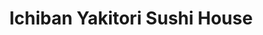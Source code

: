 ---
layout: place
title: "Ichiban Yakitori Sushi House"
permalink: /massachusetts/boston/ichiban-yakitori-sushi-house.html
stateAbbr: MA
stateName: Massachusetts
cityName: Boston
seo:
  name: "Ichiban Yakitori Sushi House"
  type: Restaurant
  links: null
description: "Ichiban Yakitori Sushi House serves delicious sushi in Boston, Massachusetts. Try fresh Japanese dishes for a great dining experience. "
place_id: ChIJoeSvGRp644kRvftBz8KnUzQ
photos:
  - name: >-
      places/ChIJoeSvGRp644kRvftBz8KnUzQ/photos/AeeoHcIr99ckFk91NIjxrKc3igr-sYikj9Py-vNl6FIny5iFD0rMAj_CSYl8Rl2MbnmRV3FT7fiq4gn1qrgUIG2gUnetbBMdtSAvLngHVNQ2eU8cPuRCZp3J9hiGjFJFnoF2WUOMKuy97FZgyPkWB79yPfKv8ku3ff1EA2pi4LJtW7dbpt7k2PXDK2oIH-UCR_CByG34Eklj312zI-qmm7qGahPYpIi0Eg8CvUs41Gsy3fzjhN9doD7frpmuAb23oPqvtmlcX-fhurPolI_QXpWlfyKw0smHTM1s6Q9DNC_OkGM5eA
    widthPx: 2048
    heightPx: 1366
    authorAttributions:
      - displayName: Ichiban Yakitori Sushi House
        uri: https://maps.google.com/maps/contrib/117108263363078031529
        photoUri: >-
          https://lh3.googleusercontent.com/a-/ALV-UjV1jpRRr6_7CJ5ue3I0DBbRZBJ_LlOWRtne_lEj7iV2HPUcoEg=s100-p-k-no-mo
    flagContentUri: >-
      https://www.google.com/local/imagery/report/?cb_client=maps_api_places.places_api&image_key=!1e10!2sAF1QipMMgtsPbUX52xqp-_VItLPu6ASP2zloVjlCjiNv&hl=en-US
    googleMapsUri: >-
      https://www.google.com/maps/place//data=!3m4!1e2!3m2!1sAF1QipMMgtsPbUX52xqp-_VItLPu6ASP2zloVjlCjiNv!2e10!4m2!3m1!1s0x89e37a1a19afe4a1:0x3453a7c2cf41fbbd
  - name: >-
      places/ChIJoeSvGRp644kRvftBz8KnUzQ/photos/AeeoHcK3w5EBQTfBUOyiZmbVYwQ0QEMTtAep4kV9MV1XcTgJff7cPzT_0a_q0zGDyuikkmpWH4UO2KbJNe6HkuZORVKA5qALP4G2nYiXvz3ar63Ff-POps24rrHganjMmYmW9ZbgjYqW-5aFW4P8paht00fgG2ib5UAacKE6T3B_2621X6Gan-dtPHzULP-_F4NaJ4OQZSn0QICiYju4nzG288CF9pdnfpeMR6otNJqgCrMwR9caDgJ7DzO5O47UcifjF5Qj_s6IJoV7V_PcV_Uivbfxr8YUxrKLh8VubzFfo6fNx-FqQJf-xoOK2ZD_FCNy-ZISokQYw8xB1h6fyDzzBusPqkapTYEmaALGDIhbzZ3EqnNa99DPHZhWGKOQyOcqYG5LNPRQ5MOQSlGjtBxTECAupJsIzbw4SQ8eRjYebRI-rQXW
    widthPx: 1600
    heightPx: 1600
    authorAttributions:
      - displayName: Piqui Nay
        uri: https://maps.google.com/maps/contrib/106710807787824271545
        photoUri: >-
          https://lh3.googleusercontent.com/a-/ALV-UjXfj_T2PhwVsvXNlnJLbXhOfcf0RpzVoCq24GIpZm4XOHqc-RZdCA=s100-p-k-no-mo
    flagContentUri: >-
      https://www.google.com/local/imagery/report/?cb_client=maps_api_places.places_api&image_key=!1e10!2sCIHM0ogKEICAgID_maiRrwE&hl=en-US
    googleMapsUri: >-
      https://www.google.com/maps/place//data=!3m4!1e2!3m2!1sCIHM0ogKEICAgID_maiRrwE!2e10!4m2!3m1!1s0x89e37a1a19afe4a1:0x3453a7c2cf41fbbd
  - name: >-
      places/ChIJoeSvGRp644kRvftBz8KnUzQ/photos/AeeoHcIbXfywIdpll21h3ikd1ERQF-IlsKwMowXltFQyQwgfK8cSofsrPy4f6cngOAGWGYnyA--uzdieoXVq_mqtpJBdP0h6FJgGgVEenwwHYOl65jcdknDDtLLUzVOxQym_MJwc9jPlUdsR2S6xi4eMCeGN9vgTeEgCIu-GR6L3GQKiyBCDQ-vV9xfNOAiAZNylUns3fJSD462HlpYxqcTt_8lOriR2KhF9H3Df7534RlHyHGXnSEuNDKafxZdJlQivbCJBRZsptpC2FDklEZ6qrzL4clgBhbpD-nlg-ESNUMhp2N_cRzTWU1TVMsKFC3miBXXIPj4d9_cNiGGIYkUkUj6ap3vs_CiE_fU3lSiBnvnqw90PdmePbFI2fpeMLOIl3mi1pGwQm40xvxwcTs4kJXLYGb4IJqnrzlYNuuykfrN2j_3m
    widthPx: 4032
    heightPx: 3024
    authorAttributions:
      - displayName: Mike Gao (InceptedNoggin)
        uri: https://maps.google.com/maps/contrib/115708999401830418801
        photoUri: >-
          https://lh3.googleusercontent.com/a-/ALV-UjU-v_WEy6SHJXT16E7OxJYkzCGcFJ0TOF4cWCGQQBkpTtWTa0vf=s100-p-k-no-mo
    flagContentUri: >-
      https://www.google.com/local/imagery/report/?cb_client=maps_api_places.places_api&image_key=!1e10!2sCIHM0ogKEICAgMDI0_D29wE&hl=en-US
    googleMapsUri: >-
      https://www.google.com/maps/place//data=!3m4!1e2!3m2!1sCIHM0ogKEICAgMDI0_D29wE!2e10!4m2!3m1!1s0x89e37a1a19afe4a1:0x3453a7c2cf41fbbd
  - name: >-
      places/ChIJoeSvGRp644kRvftBz8KnUzQ/photos/AeeoHcIRCDD9psElRe0oGXj7TaUDPWazEH9Yy5F0zzl7fFf-aab5uIx2pTtfpv7p_xStFS9vFc_Pq0ObqkYrECICx28lpGtMIZ-WJICFqzUesqBcAdbvMSrr4CfUVU_HSR7L-JtULYbu-ua7Jehra6CNve0fjIqk5TIgpko6sWnT_PwpRHkO84Do_8xmHUzME_lfWhMFuY1kpjkKvs8-PQGwN_fsnNqJH_G9jq8JAhw0EUedztWSOM6djDV4HrUKwe89fIowu5DXjiz7msXHsaSTL1CRyEVMeuuoBsePoOSjQuflQBO1MCyFROhjfxsJR3-XkNbtTX19hcCNgxxzKYHLuavI2s9RnkQ7wM1aI-lgIuKXG4kOuTr1i3zQyzg25V8WWvn2GyELu53h7AGDIZXpjwgbg1cnfWeTeEqvjHMmSj9sWl9q
    widthPx: 3024
    heightPx: 4032
    authorAttributions:
      - displayName: Cami Tussie
        uri: https://maps.google.com/maps/contrib/116645047209386951117
        photoUri: >-
          https://lh3.googleusercontent.com/a/ACg8ocIOGXPJfQ3ia2lsTCArpyjIYB7s_X1eo7O7RmI1zBrRLDMXSg=s100-p-k-no-mo
    flagContentUri: >-
      https://www.google.com/local/imagery/report/?cb_client=maps_api_places.places_api&image_key=!1e10!2sCIHM0ogKEICAgMDI6tPHkQE&hl=en-US
    googleMapsUri: >-
      https://www.google.com/maps/place//data=!3m4!1e2!3m2!1sCIHM0ogKEICAgMDI6tPHkQE!2e10!4m2!3m1!1s0x89e37a1a19afe4a1:0x3453a7c2cf41fbbd
  - name: >-
      places/ChIJoeSvGRp644kRvftBz8KnUzQ/photos/AeeoHcJ707A82Gim7RGxzqU6SCvOyvUDluegEgy4lN3_9bTqPJ9bszixoT0guMZE1-yeLLT3JO-oysmtu64pHPpxxOHw9FG3XLiX8VeztoMmihT2-NhzhfQCy9QHwLhAq92WYGlyLdu2FmQuBtHcSMM_EEgx5OsCkL-BatfDkyLpmE2uv5mB0hIdJLfr54S7nraQb0CHERJgtfpybfrD1wG_cVnuiLwiHJKfe6uX7S4XmWEUgt4BUwih_HH_5ZaPxeDXipFDLgsu8HHdhWJqlJp_7m82CXB7_ktGmpQPKhgqFQ9qGUv4qxD5LpiaTbpe0G0czO-nOkRThOE8hBMx3BCuxLhslRrkoVlmFmzUdKNleYqGf-I7PmXhdVv7oZJcln_JIhySBcwjuwSQ1996Ni2GvY5vENyetqFZ9g5qdkAjmDsXVw
    widthPx: 3600
    heightPx: 4800
    authorAttributions:
      - displayName: Cami Tussie
        uri: https://maps.google.com/maps/contrib/116645047209386951117
        photoUri: >-
          https://lh3.googleusercontent.com/a/ACg8ocIOGXPJfQ3ia2lsTCArpyjIYB7s_X1eo7O7RmI1zBrRLDMXSg=s100-p-k-no-mo
    flagContentUri: >-
      https://www.google.com/local/imagery/report/?cb_client=maps_api_places.places_api&image_key=!1e10!2sCIHM0ogKEICAgMDI6tPHYQ&hl=en-US
    googleMapsUri: >-
      https://www.google.com/maps/place//data=!3m4!1e2!3m2!1sCIHM0ogKEICAgMDI6tPHYQ!2e10!4m2!3m1!1s0x89e37a1a19afe4a1:0x3453a7c2cf41fbbd
  - name: >-
      places/ChIJoeSvGRp644kRvftBz8KnUzQ/photos/AeeoHcIngGZ9GDXK79Jtq9RzQnXsj3vSNCQDc6krx7rA6zIZcjO3bLYADvgyExH1Vr3UTo9t6rl2Z0X9_0P6Or8La91vHjdL3qwUoav8DoGwXGhZX1L1mJMNtzGU1ELd2pbvBRIXOf0xStSlu_lxr0pJptI4nyPmwG7zhTV8TZ4ah3YGSyuShN8j80D1CBG8NrgcB6me6mrjZbPYWFVt17h7yokAX1lqTSap1lMV1loLwHKNZHuUV4WhvDrpnpATKmmpd4oYq-SiwajZrJFNI6SCoxNNwIbTbSCAhAhtSBRIzYruKJFzRlRIzOW6CFtfIakiZqj7DJHq1pafsdCMSkF9T965fmZGXVPjWA9coT5BLfY0u5KN6vgpNB-flITqxIUZEkdDF3ALxAUq0XOqEu3HISG7iZCDcSxb4Qvmi4LJTa6ZRZf0
    widthPx: 3024
    heightPx: 4032
    authorAttributions:
      - displayName: Saarah Khan
        uri: https://maps.google.com/maps/contrib/108197744312607413267
        photoUri: >-
          https://lh3.googleusercontent.com/a/ACg8ocJTSMeg7kU-Bty64BijtDPxuhDnENKylsyWYOEZQ_KdE32mZlo=s100-p-k-no-mo
    flagContentUri: >-
      https://www.google.com/local/imagery/report/?cb_client=maps_api_places.places_api&image_key=!1e10!2sCIHM0ogKEICAgIDMh_yQxAE&hl=en-US
    googleMapsUri: >-
      https://www.google.com/maps/place//data=!3m4!1e2!3m2!1sCIHM0ogKEICAgIDMh_yQxAE!2e10!4m2!3m1!1s0x89e37a1a19afe4a1:0x3453a7c2cf41fbbd
  - name: >-
      places/ChIJoeSvGRp644kRvftBz8KnUzQ/photos/AeeoHcJmLp7eGxO_cDEE8ozisTZS45l8JICJrM5fBrD9sn1tgy8uq1uysLLe_2KVxu6gOx55qIJd39xl1KDjKJD-ZV39xT0aKcDhF7PhS4FXzrpHSaJMwTe66MpUkk5qVhGXiJ2D4HI5v-QQLRzFK_CfrO5XFxfep9nPV6I-IEcRlaKBXymVv_RFJ7M38SFWHHMc4FbbemNpadJqtY9LLRPh-yM_iPzwta5vvbBlyvW-rwJcHo2qSLnG_eYUXNq_ukoJVopaizZhJjIeK1wdMFsALy3BwqseRerTPJSIz8ZLSOEuWC8t108owAcRiCFCSCakBt2FP9OQxzfU7fgn2CODwLGey7-tlupRg3nXn8JSHOGsQU8b7Px9DM5w_HVQw0xIS991_-PuzBgpwrlk82VIfxv_sldJTU2brQWfpl009Cz6ag
    widthPx: 3472
    heightPx: 4624
    authorAttributions:
      - displayName: Kerrie D'Ercole
        uri: https://maps.google.com/maps/contrib/116483610097477626362
        photoUri: >-
          https://lh3.googleusercontent.com/a-/ALV-UjWPyHYeN6IxvGKdv_1UGu04dIJDdj3e6HaAP5xU3XjdcE0X_DU8oA=s100-p-k-no-mo
    flagContentUri: >-
      https://www.google.com/local/imagery/report/?cb_client=maps_api_places.places_api&image_key=!1e10!2sCIHM0ogKEICAgMDQssqjIg&hl=en-US
    googleMapsUri: >-
      https://www.google.com/maps/place//data=!3m4!1e2!3m2!1sCIHM0ogKEICAgMDQssqjIg!2e10!4m2!3m1!1s0x89e37a1a19afe4a1:0x3453a7c2cf41fbbd
  - name: >-
      places/ChIJoeSvGRp644kRvftBz8KnUzQ/photos/AeeoHcI0Eguxk3t6di3LsbjGtcLvI2yJ0TdgYYUt9Kv9iZExFhEDjbPD9Ph1kU48O4hlrGj3sdzqjiMqaU8sxzekV8Je6V2aThDqYhbXxeGf90QJYpuShUXfmlG3gXgo7gQyG3SYZbElakub132-NuLKRzuE3j6MA6o3YvT8RZX-Xe9ShyEXe1nmEhCNlYdE4Y3E5M8DQ6g09APuxOpeVEZGKxfHablUUwzsWKT3LN1_S0-lS_sqGm4T61duhECSMJ7CsHRnU8qMHJ2BB7uoJ4BLwOOAWWEMgq27Z9GC3-41vm3zxwqFkJblxHeh9WiSyfrDGsC73-KsP08EsFvtT61DpX36vG_CcwdKbYF3tMn61rb4nmm0AuNzBMZgJ74YKgL2sx5m56kehLF5s36UmpC3E6arKsakMQutNwzEZ83e1DU4XFMu
    widthPx: 4032
    heightPx: 3024
    authorAttributions:
      - displayName: Yujia Ke
        uri: https://maps.google.com/maps/contrib/100135311333344325180
        photoUri: >-
          https://lh3.googleusercontent.com/a-/ALV-UjU4AAav101CA6Agsx8r-5jK99Aw1xogsWnDpYme7366tBGjPHY=s100-p-k-no-mo
    flagContentUri: >-
      https://www.google.com/local/imagery/report/?cb_client=maps_api_places.places_api&image_key=!1e10!2sCIHM0ogKEICAgICBppLh1AE&hl=en-US
    googleMapsUri: >-
      https://www.google.com/maps/place//data=!3m4!1e2!3m2!1sCIHM0ogKEICAgICBppLh1AE!2e10!4m2!3m1!1s0x89e37a1a19afe4a1:0x3453a7c2cf41fbbd
  - name: >-
      places/ChIJoeSvGRp644kRvftBz8KnUzQ/photos/AeeoHcLBXyu_P_jCKEQaYGQURYV9c8_TIJCe6xFIG91h9eKCtbTW7S5c4BQirsCs7-2m3RixMM18XG1DQwqvobJ0xCyEoNsC1jWI_00JmOcFatsES1XO9ppOj6YlBMcpJZfOdRklMnNWORiJh_Q_-D-DpFFs2MApD2GpI98JfXK-tnziWpQlf_stlAL0Ux7HnsO0csNGKw2rsXDUC3dirTKb3SkkoKKtzPQcDqVsBGrLliOrZWwVHE3YEcKN4MVnpmY9yMzqhzLaE99ZZnRi9yqUVVDCJ_944TvOLXJhX50xw9AuUw6g2tYZuY8UEleETRtdUW66bAn2ptjwEz7LXYTBkIFD2CXL6Aa4YxCgG_rEIleicCCfISUTZXu46SSlRUQXg2QvvMAVD8jRRB22XSA_lJzRTqM7MhGSVUKd3swKtuqYeQ
    widthPx: 3000
    heightPx: 4000
    authorAttributions:
      - displayName: Alexander Shyshla
        uri: https://maps.google.com/maps/contrib/107387949310156571235
        photoUri: >-
          https://lh3.googleusercontent.com/a-/ALV-UjXiv4kcwPbhjnXZCWrY2eUgWlljoUcQ2YCp3RCVPmBZA7BH4j_p=s100-p-k-no-mo
    flagContentUri: >-
      https://www.google.com/local/imagery/report/?cb_client=maps_api_places.places_api&image_key=!1e10!2sCIHM0ogKEICAgIDV57P6PA&hl=en-US
    googleMapsUri: >-
      https://www.google.com/maps/place//data=!3m4!1e2!3m2!1sCIHM0ogKEICAgIDV57P6PA!2e10!4m2!3m1!1s0x89e37a1a19afe4a1:0x3453a7c2cf41fbbd
  - name: >-
      places/ChIJoeSvGRp644kRvftBz8KnUzQ/photos/AeeoHcLN7pZgDezgQyQY8PQeR0_YdYbln7JfDKejoLbgL_UK8sswem_e1BBJdDMNmKRubueYhjlH_EPNi8R_IqLD21eUy7NGOAA4cEbHzt8kM34y6ASUYupNPgJ0aMpoVLqxeeS1yodZ1CcjaJZpeRLeBMmGVQPB_9sx-DbqKmfuHjYsbcmjrjGgRiGVvI7ecCrItOqsmkxuPvWV77_4xIywcDmUSlJ3Y63BGNXfhvH4EFak4Wv041qWHE85mtaTp-6717vn7zLvmwAM1hlTY90TvF5vM3MK3vfF2DECSylxcIWvoj99Tre4bjyzI2MFWLlCJGX4ae1wNeM4zyhlirvKgsDbcb9PKtGnVtRvqONbFqt0Pf4EaxXbl5YfKV-xuKiXs3REm680O7jUS2V6q8N3Qk6x5vysSWcv0xgSe02FoE4yNg
    widthPx: 3024
    heightPx: 4032
    authorAttributions:
      - displayName: EJW
        uri: https://maps.google.com/maps/contrib/116160584077344260645
        photoUri: >-
          https://lh3.googleusercontent.com/a/ACg8ocIgKYFbAJXCLxvakv97e0k1LgxhzwINxuGwplYKV3vRydNVFQ=s100-p-k-no-mo
    flagContentUri: >-
      https://www.google.com/local/imagery/report/?cb_client=maps_api_places.places_api&image_key=!1e10!2sCIHM0ogKEICAgICZpMKzdg&hl=en-US
    googleMapsUri: >-
      https://www.google.com/maps/place//data=!3m4!1e2!3m2!1sCIHM0ogKEICAgICZpMKzdg!2e10!4m2!3m1!1s0x89e37a1a19afe4a1:0x3453a7c2cf41fbbd
address: 14 Westland Ave, Boston, MA 02115, USA
street: 14 Westland Ave
city: Boston
state: MA
zip: '02115'
country: USA
neighborhood: Fenway–Kenmore
latitude: '42.343297'
longitude: '-71.086727'
accessibility_options:
  wheelchairAccessibleEntrance: true
  wheelchairAccessibleRestroom: true
  wheelchairAccessibleSeating: true
business_status: OPERATIONAL
name: Ichiban Yakitori Sushi House
google_maps_links:
  directionsUri: >-
    https://www.google.com/maps/dir//''/data=!4m7!4m6!1m1!4e2!1m2!1m1!1s0x89e37a1a19afe4a1:0x3453a7c2cf41fbbd!3e0
  placeUri: https://maps.google.com/?cid=3770541768181939133
  writeAReviewUri: >-
    https://www.google.com/maps/place//data=!4m3!3m2!1s0x89e37a1a19afe4a1:0x3453a7c2cf41fbbd!12e1
  reviewsUri: >-
    https://www.google.com/maps/place//data=!4m4!3m3!1s0x89e37a1a19afe4a1:0x3453a7c2cf41fbbd!9m1!1b1
  photosUri: >-
    https://www.google.com/maps/place//data=!4m3!3m2!1s0x89e37a1a19afe4a1:0x3453a7c2cf41fbbd!10e5
primary_type: Japanese Restaurant
opening_hours:
  regular: null
  current: null
secondary_opening_hours:
  regular:
    weekdayDescriptions: null
    type: null
  current:
    weekdayDescriptions: null
    type: null
phone: null
price_level: null
price_range: null
rating: null
rating_count: 0
website: null
reviews: null
parking_options: null
payment_options: null
allow_dogs: null
curbside_pickup: null
delivery: null
dine_in: null
good_for_children: null
good_for_groups: null
good_for_sports: null
live_music: null
menu_for_children: null
outdoor_seating: null
reservable: null
restroom: null
serves_beer: null
serves_breakfast: null
serves_brunch: null
serves_cocktails: null
serves_coffee: null
serves_dinner: null
serves_dessert: null
serves_lunch: null
serves_vegetarian_food: null
serves_wine: null
takeout: null
update_category: essentials
summary: null

---